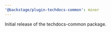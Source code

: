 ```yaml
---
'@backstage/plugin-techdocs-common': minor
---
```


Initial release of the techdocs-common package.
